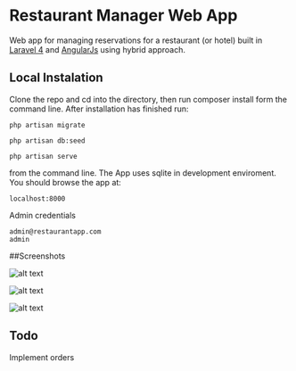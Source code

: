 # Restaurant Manager Web App

Web app for managing reservations for a restaurant (or hotel) built in [Laravel 4](http://laravel.com) and [AngularJs](https://angularjs.org) using hybrid approach.

## Local Instalation 
Clone the repo and cd into the directory, then run composer install form the command line. After installation has finished run: 
	
	php artisan migrate

	php artisan db:seed

	php artisan serve 

from the command line. The App uses sqlite in development enviroment. You should browse the app at:
	
	localhost:8000

Admin credentials

	admin@restaurantapp.com
	admin

##Screenshots

![alt text](https://github.com/slawisha/RestaurantManager/blob/master/restMan0.jpg)

![alt text](https://github.com/slawisha/RestaurantManager/blob/master/restMan1.jpg)

![alt text](https://github.com/slawisha/RestaurantManager/blob/master/restMan2.jpg)


## Todo
Implement orders
	

